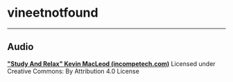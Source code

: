 # vineetnotfound

---

## Audio
[**"Study And Relax" Kevin MacLeod (incompetech.com)**](http://creativecommons.org/licenses/by/4.0/)
Licensed under Creative Commons: By Attribution 4.0 License

